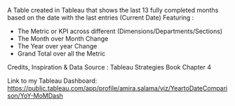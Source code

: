 A Table created in Tableau that shows the last 13 fully completed months based on the date with the last entries (Current Date) Featuring :
* The Metric or KPI across different (Dimensions/Departments/Sections)
* The Month over Month Change
* The Year over year Change
* Grand Total over all the Metric

Credits, Inspiration & Data Source : Tableau Strategies Book Chapter 4


Link to my Tableau Dashboard: https://public.tableau.com/app/profile/amira.salama/viz/YeartoDateComparison/YoY-MoMDash
